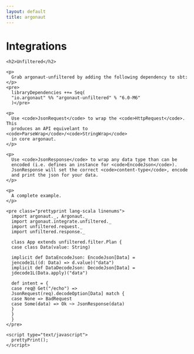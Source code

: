 ```yaml
---
layout: default
title: argonaut
---
```


<div id="main">

  <h1>Integrations</h1>

  <div id="content">

    <h2>Unfiltered</h2>

    <p>
      Grab argonaut-unfiltered by adding the following dependency to sbt:
    </p>
    <pre>
      libraryDependencies ++= Seq(
      "io.argonaut" %% "argonaut-unfiltered" % "6.0-M6"
      )</pre>

    <p>
      Use <code>JsonRequest</code> to wrap the <code>HttpRequest</code>. This
      produces an API equivelant to <code>ParseWrap</code>/<code>StringWrap</code>
      in core argonaut.
    </p>

    <p>
      Use <code>JsonResponse</code> to wrap any data type than can be
      encoded (i.e. defines an instance for <code>EncodeJson</code>).
      JsonResponse will set the correct <code>content-type</code>, encode
      and print the json for your data.
    </p>

    <p>
      A complete example.
    </p>

    <pre class="prettyprint lang-scala linenums">
      import argonaut._, Argonaut._
      import argonaut.integrate.unfiltered._
      import unfiltered.request._
      import unfiltered.response._

      class App extends unfiltered.filter.Plan {
      case class Data(value: String)

      implicit def DataEncodeJson: EncodeJson[Data] =
      jencode1L((d: Data) => d.value)("data")
      implicit def DataDecodeJson: DecodeJson[Data] =
      jdecode1L(Data.apply)("data")

      def intent = {
      case req@ Get("/echo") =>
      JsonRequest(req).decodeOption[Data] match {
      case None => BadRequest
      case Some(data) => Ok ~> JsonResponse(data)
      }
      }
      }
    </pre>

    <script type="text/javascript">
      prettyPrint();
    </script>

  </div>
</div>
